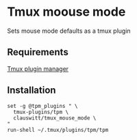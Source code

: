 # Tmux moouse mode

Sets mouse mode defaults as a tmux plugin

## Requirements

[Tmux plugin manager](https://github.com/tmux-plugins/tpm)

## Installation

```
set -g @tpm_plugins " \
  tmux-plugins/tpm \
  clauswitt/tmux_mouse_mode \
"
run-shell ~/.tmux/plugins/tpm/tpm
```


